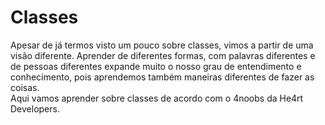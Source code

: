 # **Classes**
Apesar de já termos visto um pouco sobre classes, vimos a partir de uma visão diferente. Aprender de diferentes formas, com palavras diferentes e de pessoas diferentes expande muito o nosso grau de entendimento e conhecimento, pois aprendemos também maneiras diferentes de fazer as coisas.  
Aqui vamos aprender sobre classes de acordo com o 4noobs da He4rt Developers.  

